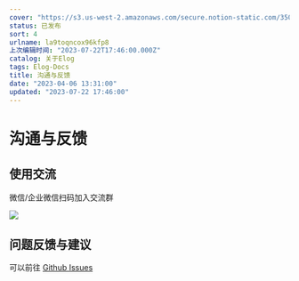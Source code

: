 ```yaml
---
cover: "https://s3.us-west-2.amazonaws.com/secure.notion-static.com/3500b09e-821c-444d-b0c5-d03213b6db59/12.jpg?X-Amz-Algorithm=AWS4-HMAC-SHA256&X-Amz-Content-Sha256=UNSIGNED-PAYLOAD&X-Amz-Credential=AKIAT73L2G45EIPT3X45%2F20230722%2Fus-west-2%2Fs3%2Faws4_request&X-Amz-Date=20230722T175507Z&X-Amz-Expires=3600&X-Amz-Signature=d105cc5358ebda4928710e4b923db4672d59fc7e432df075fb44aa27bbb07aed&X-Amz-SignedHeaders=host&x-id=GetObject"
status: 已发布
sort: 4
urlname: la9toqncox96kfp8
上次编辑时间: "2023-07-22T17:46:00.000Z"
catalog: 关于Elog
tags: Elog-Docs
title: 沟通与反馈
date: "2023-04-06 13:31:00"
updated: "2023-07-22 17:46:00"
---
```


# 沟通与反馈

## 使用交流

微信/企业微信扫码加入交流群

![](https://blogimagesrep-1257180516.cos.ap-guangzhou.myqcloud.com/elog-docs-images/FuBJmZMQwvgi4bgVyd0dAJ5qPS5I.png)

## 问题反馈与建议

可以前往 [Github Issues](https://github.com/LetTTGACO/elog/issues)
